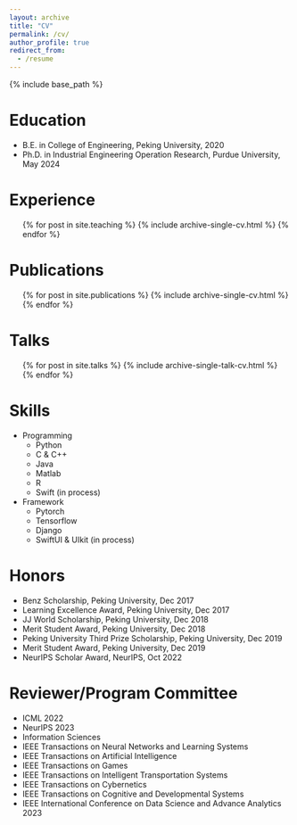 ```yaml
---
layout: archive
title: "CV"
permalink: /cv/
author_profile: true
redirect_from:
  - /resume
---
```


{% include base_path %}

Education
======
* B.E. in College of Engineering, Peking University, 2020
* Ph.D. in Industrial Engineering Operation Research, Purdue University, May 2024

Experience
======
  <ul>{% for post in site.teaching %}
    {% include archive-single-cv.html %}
  {% endfor %}</ul>

Publications
======
  <ul>{% for post in site.publications %}
    {% include archive-single-cv.html %}
  {% endfor %}</ul>
  
Talks
======
  <ul>{% for post in site.talks %}
    {% include archive-single-talk-cv.html %}
  {% endfor %}</ul>
  
Skills
======
* Programming
  * Python
  * C & C++
  * Java
  * Matlab
  * R
  * Swift (in process)
* Framework
  * Pytorch
  * Tensorflow
  * Django
  * SwiftUI & UIkit (in process)

Honors
======
* Benz Scholarship, Peking University, Dec 2017
* Learning Excellence Award, Peking University, Dec 2017
* JJ World Scholarship, Peking University, Dec 2018
* Merit Student Award, Peking University, Dec 2018
* Peking University Third Prize Scholarship, Peking University, Dec 2019
* Merit Student Award, Peking University, Dec 2019
* NeurIPS Scholar Award, NeurIPS, Oct 2022

Reviewer/Program Committee
======
* ICML 2022
* NeurIPS 2023
* Information Sciences
* IEEE Transactions on Neural Networks and Learning Systems
* IEEE Transactions on Artificial Intelligence
* IEEE Transactions on Games
* IEEE Transactions on Intelligent Transportation Systems
* IEEE Transactions on Cybernetics
* IEEE Transactions on Cognitive and Developmental Systems
* IEEE International Conference on Data Science and Advance Analytics 2023